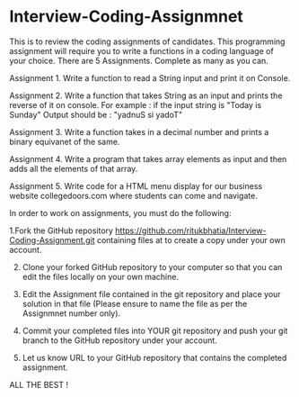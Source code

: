 # Interview-Coding-Assignmnet
This is to review the coding assignments of candidates.
This  programming assignment will require you to write a functions in a coding language of your choice.
There are 5 Assignments. Complete as many as you can.

Assignment 1. 
Write a function to read a String input and print it on Console.

Assignment 2.
Write a function that takes String as an input and prints the reverse of it on console.
For example : if the input string is  "Today is Sunday" Output should be : "yadnuS si yadoT"

Assignment 3.
Write a function takes in a decimal number and prints a binary equivanet of the same.

Assignment 4.
Write a program that takes array elements as input and then adds all the elements of that array.

Assignment 5.
Write code for a HTML menu display for our business website collegedoors.com where students can come and navigate.

In order to work on assignments, you must do the following:

1.Fork the GitHub repository https://github.com/ritukbhatia/Interview-Coding-Assignment.git containing files at to create a copy under your own account.

2. Clone your forked GitHub repository to your computer so that you can edit the files locally on your own machine.

3. Edit the Assignment file contained in the git repository and place your solution in that file (Please ensure to name the file as per the Assignmnet number only).

4. Commit your completed files into YOUR git repository and push your git branch to the GitHub repository under your account.

5. Let us know URL to your GitHub repository that contains the completed assignment.

ALL THE BEST !
